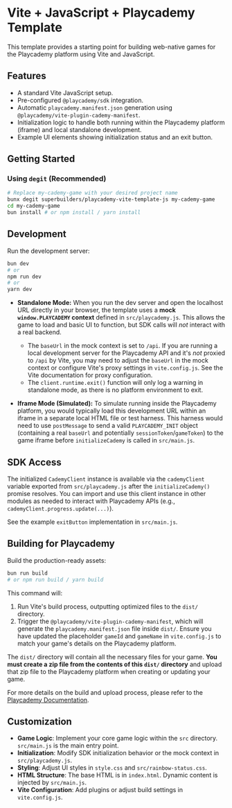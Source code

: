 # Vite + JavaScript + Playcademy Template

This template provides a starting point for building web-native games for the Playcademy platform using Vite and JavaScript.

## Features

- A standard Vite JavaScript setup.
- Pre-configured `@playcademy/sdk` integration.
- Automatic `playcademy.manifest.json` generation using `@playcademy/vite-plugin-cademy-manifest`.
- Initialization logic to handle both running within the Playcademy platform (iframe) and local standalone development.
- Example UI elements showing initialization status and an exit button.

## Getting Started

### Using `degit` (Recommended)

```bash
# Replace my-cademy-game with your desired project name
bunx degit superbuilders/playcademy-vite-template-js my-cademy-game
cd my-cademy-game
bun install # or npm install / yarn install
```

## Development

Run the development server:

```bash
bun dev
# or
npm run dev
# or
yarn dev
```

- **Standalone Mode:** When you run the dev server and open the localhost URL directly in your browser, the template uses a **mock `window.PLAYCADEMY` context** defined in `src/playcademy.js`. This allows the game to load and basic UI to function, but SDK calls will _not_ interact with a real backend.

    - The `baseUrl` in the mock context is set to `/api`. If you are running a local development server for the Playcademy API and it's _not_ proxied to `/api` by Vite, you may need to adjust the `baseUrl` in the mock context or configure Vite's proxy settings in `vite.config.js`. See the Vite documentation for proxy configuration.
    - The `client.runtime.exit()` function will only log a warning in standalone mode, as there is no platform environment to exit.

- **Iframe Mode (Simulated):** To simulate running inside the Playcademy platform, you would typically load this development URL within an iframe in a separate local HTML file or test harness. This harness would need to use `postMessage` to send a valid `PLAYCADEMY_INIT` object (containing a real `baseUrl` and potentially `sessionToken`/`gameToken`) to the game iframe before `initializeCademy` is called in `src/main.js`.

## SDK Access

The initialized `CademyClient` instance is available via the `cademyClient` variable exported from `src/playcademy.js` after the `initializeCademy()` promise resolves. You can import and use this client instance in other modules as needed to interact with Playcademy APIs (e.g., `cademyClient.progress.update(...)`).

See the example `exitButton` implementation in `src/main.js`.

## Building for Playcademy

Build the production-ready assets:

```bash
bun run build
# or npm run build / yarn build
```

This command will:

1.  Run Vite's build process, outputting optimized files to the `dist/` directory.
2.  Trigger the `@playcademy/vite-plugin-cademy-manifest`, which will generate the `playcademy.manifest.json` file inside `dist/`. Ensure you have updated the placeholder `gameId` and `gameName` in `vite.config.js` to match your game's details on the Playcademy platform.

The `dist/` directory will contain all the necessary files for your game. **You must create a zip file from the contents of this `dist/` directory** and upload that zip file to the Playcademy platform when creating or updating your game.

For more details on the build and upload process, please refer to the [Playcademy Documentation](https://docs.playcademy.net).

## Customization

- **Game Logic**: Implement your core game logic within the `src` directory. `src/main.js` is the main entry point.
- **Initialization**: Modify SDK initialization behavior or the mock context in `src/playcademy.js`.
- **Styling**: Adjust UI styles in `style.css` and `src/rainbow-status.css`.
- **HTML Structure**: The base HTML is in `index.html`. Dynamic content is injected by `src/main.js`.
- **Vite Configuration**: Add plugins or adjust build settings in `vite.config.js`.
